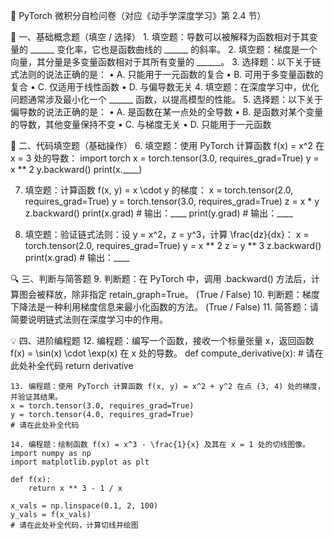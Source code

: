 🧪 PyTorch 微积分自检问卷（对应《动手学深度学习》第 2.4 节）

📘 一、基础概念题（填空 / 选择）
	1.	填空题：导数可以被解释为函数相对于其变量的 ______ 变化率，它也是函数曲线的 ______ 的斜率。
	2.	填空题：梯度是一个向量，其分量是多变量函数相对于其所有变量的 ______。
	3.	选择题：以下关于链式法则的说法正确的是：
	•	A. 只能用于一元函数的复合
	•	B. 可用于多变量函数的复合
	•	C. 仅适用于线性函数
	•	D. 与偏导数无关
	4.	填空题：在深度学习中，优化问题通常涉及最小化一个 ______ 函数，以提高模型的性能。
	5.	选择题：以下关于偏导数的说法正确的是：
	•	A. 是函数在某一点处的全导数
	•	B. 是函数对某个变量的导数，其他变量保持不变
	•	C. 与梯度无关
	•	D. 只能用于一元函数

🧪 二、代码填空题（基础操作）
6.	填空题：使用 PyTorch 计算函数 f(x) = x^2 在 x = 3 处的导数：
import torch
x = torch.tensor(3.0, requires_grad=True)
y = x ** 2
y.backward()
print(x.____)

7.	填空题：计算函数 f(x, y) = x \cdot y 的梯度：
x = torch.tensor(2.0, requires_grad=True)
y = torch.tensor(3.0, requires_grad=True)
z = x * y
z.backward()
print(x.grad)  # 输出：____
print(y.grad)  # 输出：____

8.	填空题：验证链式法则：设 y = x^2，z = y^3，计算 \frac{dz}{dx}：
x = torch.tensor(2.0, requires_grad=True)
y = x ** 2
z = y ** 3
z.backward()
print(x.grad)  # 输出：____

🔍 三、判断与简答题
	9.	判断题：在 PyTorch 中，调用 .backward() 方法后，计算图会被释放，除非指定 retain_graph=True。 (True / False)
	10.	判断题：梯度下降法是一种利用梯度信息来最小化函数的方法。 (True / False)
	11.	简答题：请简要说明链式法则在深度学习中的作用。

💡 四、进阶编程题
	12.	编程题：编写一个函数，接收一个标量张量 x，返回函数 f(x) = \sin(x) \cdot \exp(x) 在 x 处的导数。
    def compute_derivative(x):
    # 请在此处补全代码
    return derivative

    13.	编程题：使用 PyTorch 计算函数 f(x, y) = x^2 + y^2 在点 (3, 4) 处的梯度，并验证其结果。
    x = torch.tensor(3.0, requires_grad=True)
    y = torch.tensor(4.0, requires_grad=True)
    # 请在此处补全代码

	14.	编程题：绘制函数 f(x) = x^3 - \frac{1}{x} 及其在 x = 1 处的切线图像。
    import numpy as np
    import matplotlib.pyplot as plt

    def f(x):
        return x ** 3 - 1 / x

    x_vals = np.linspace(0.1, 2, 100)
    y_vals = f(x_vals)
    # 请在此处补全代码，计算切线并绘图
